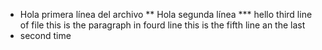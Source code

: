 * Hola primera línea del archivo
** Hola segunda línea
*** hello third line of file
this is the paragraph in fourd line
this is the fifth line an the last
* second time
